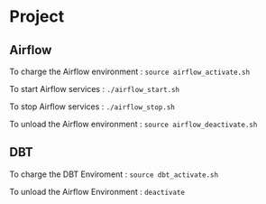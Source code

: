 # Project

## Airflow

To charge the Airflow environment : `source airflow_activate.sh`

To start Airflow services : `./airflow_start.sh`

To stop Airflow services : `./airflow_stop.sh`

To unload the Airflow environment : `source airflow_deactivate.sh`



## DBT

To charge the DBT Enviroment : `source dbt_activate.sh`

To unload the Airflow Environment : `deactivate`
